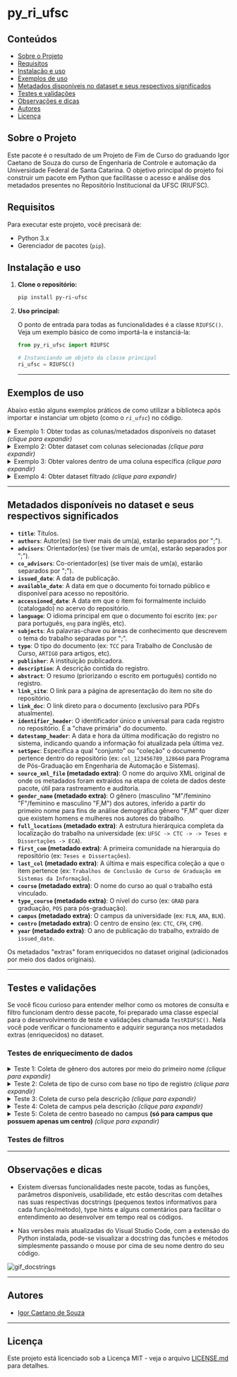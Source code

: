 # py_ri_ufsc


##  Conteúdos

* [Sobre o Projeto](#sobre-o-projeto)
* [Requisitos](#requisitos)
* [Instalação e uso](#instalação-e-uso)
* [Exemplos de uso](#exemplos-de-uso)
* [Metadados disponíveis no dataset e seus respectivos significados](#metadados-disponíveis-no-dataset-e-seus-respectivos-significados)
* [Testes e validações](#testes-e-validações)
* [Observações e dicas](#observações-e-dicas)
* [Autores](#autores)
* [Licença](#licença)

## Sobre o Projeto

Este pacote é o resultado de um Projeto de Fim de Curso do graduando Igor Caetano de Souza do curso de Engenharia de Controle e automação da Universidade Federal de Santa Catarina. O objetivo principal do projeto foi construir um pacote em Python que facilitasse o acesso e análise dos metadados presentes no Repositório Institucional da UFSC (RIUFSC).

## Requisitos

Para executar este projeto, você precisará de:

* Python 3.x
* Gerenciador de pacotes (`pip`).


## Instalação e uso

1.  **Clone o repositório:**
    ```bash
    pip install py-ri-ufsc
    ```

2.  **Uso principal:**

    O ponto de entrada para todas as funcionalidades é a classe `RIUFSC()`. Veja um exemplo básico de como importá-la e instanciá-la:

    ```python
    from py_ri_ufsc import RIUFSC

    # Instanciando um objeto da classe principal
    ri_ufsc = RIUFSC()    
    ```
    ---

## Exemplos de uso

Abaixo estão alguns exemplos práticos de como utilizar a biblioteca após importar e instanciar um objeto (como o *`ri_ufsc`*) no código.

<details>
<summary>Exemplo 1: Obter todas as colunas/metadados disponíveis no dataset <i>(clique para expandir)</i></summary>
<br>

```python
available_columns = ri_ufsc.get_available_columns_in_ri_ufsc_dataset()
```
O conteúdo de `available_columns` ficará sendo:

```python
['identifier_header',
'datestamp_header',
'setSpec',
'title',
'authors',
'advisors',
'co_advisors',
'issued_date',
'available_date',
'accessioned_date',
'language',
'subjects',
'type',
'publisher',
'description',
'abstract',
'link_site',
'link_doc',
'source_xml_file',
'gender_name',
'full_locations',
'first_com',
'last_col',
'course',
'type_course',
'campus',
'centro',
'year']
```

Importante destacar que este método não carrega o dataset na memória RAM, pois, por se tratar de um arquivo parquet, consegue-se apenas ler o cabeçalho das colunas.

</details>

<details>
<summary>Exemplo 2: Obter dataset com colunas selecionadas <i>(clique para expandir)</i></summary>
<br>

Digamos que você queira carregar o dataset, mas apenas usar colunas selecionadas (para economizar RAM), você consegue isto da seguinte forma:

```python
df = ri_ufsc.get_raw_ri_ufsc_dataset(columns_to_use=['title','authors','language','year'])
```
O conteúdo de `df` ficará sendo um *dataframe* do `pandas` com mais de 168 mil linhas e com as colunas de título, autores, idioma e ano de publicação no RIUFSC.

</details>

<details>
<summary>Exemplo 3: Obter valores dentro de uma coluna específica <i>(clique para expandir)</i></summary>
<br>

Digamos que você queira saber quais valores e suas respectivas frequências estão contidos dentro de uma coluna específica (no caso de gênero dos autores `gender_name`).

```python
available_values = ri_ufsc.get_available_values_in_ri_ufsc_dataset(column_name='gender_name')
```
O conteúdo de `available_values` ficará sendo:
```python
[' (58172)', 'F (54513)', 'M (50165)', 'F,M (6119)']
```

Ou seja, parece que temos 58.172 registros em que o gênero não foi identificado, 54.513 apenas com autoras, 50.165 apenas com autores e 6.119 com autoras e autores.


Além disso, pode-se também obter apenas os valores, setando o parâmetro `show_amount=False`.
```python
available_values = ri_ufsc.get_available_values_in_ri_ufsc_dataset(column_name='gender_name',show_amount=False)
```
`available_values`:
```python
['', 'F', 'M', 'F,M']
```
</details>

<details>
<summary>Exemplo 4: Obter dataset filtrado <i>(clique para expandir)</i></summary>
<br>

Agora vamos para um uso mais robusto e completo, demonstrando toda potencialidade do nosso pacote.
Digamos que você queira obter os registros dentro do dataset que satisfaçam uma série de filtros para determinadas colunas/metadados com seus respectivos valores.
Para isto, pode-se usar o seguinte exemplo como base:


Suponha que queremos carregar apenas os registros que tenham seu tipo igual a "TCC", podemos então desenvolver uma linha de código como esta:
```python
df_filtered = ri_ufsc.get_df_filtered(type_filter=['TCC'])
```

Assim, o conteúdo de `df_filtered` ficará sendo um dataframe com uma coluna `link_site` (link para o registro no site do RIUFSC) e `type` (coluna de tipo utilizada para realização do filtro):


Se faz importante destacar que este método, por padrão, trabalha com valores vazios dentro da coluna que foi filtrada, substituindo por "NÂO ESPECIFICADO" ou "NÂO IDENTIFICADO" (na coluna de gênero).
Para obter apenas um dataset em que todos os registros têm valores iguais a "TCC" na coluna `type`, podemos usar o parâmetro `exclude_empty_valeus` da seguinte forma:
```python
df_filtered = ri_ufsc.get_df_filtered(type_filter=['TCC'],
                                      exclude_empty_values=True)
```
Agora a variável `df_filtered` conterá apenas registros em que `type` seja igual a "TCC".

Além disso, se quiser trabalhar com valores vazios nas colunas em que se deseja executar um filtro, pode-se setar um valor padrão para mostrar ao invés de "NÂO ESPECIFICADO"/"NÂO IDENTIFICADO".
```python
df_filtered = ri_ufsc.get_df_filtered(type_filter=['TCC'],
                                      replace_empty_values='-')
```
Como `exclude_empty_values`, por padrão, é `False`, podemos ocultá-lo da chamada da função. Dessa forma, obtemos um dataframe onde valores vazios na coluna `type` são preenchidos com "-".

Podemos, ainda, utilizar uma série de filtros na mesma chamada da função. Se quisermos, além de filtrar o tipo de registro, filtrar também o gênero dos autores, podemos usar:
```python
df_filtered = ri_ufsc.get_df_filtered(type_filter=['TCC'],
                                      gender_filter=['F'],
                                      exclude_empty_values=True)
```
O dataframe `df_filtered` conterá os registros que apresentem `type`="TCC" e `gender_name`="F" ou `gender_name`='F,M', ou seja, apenas registros que tenham, ao menos, uma autora.

Se quisermos tornar o filtro de gênero exclusivo para aceitar apenas "F", ou seja, registros publicados unicamente por mulheres, podemos usar o parâmetro `just_contain`, que é, por padrão, igual a `True`.

```python
df_filtered = ri_ufsc.get_df_filtered(type_filter=['TCC'],
                                      gender_filter=['F'],
                                      just_contain=False,
                                      exclude_empty_values=True)
```
Agora dataframe `df_filtered` conterá os registros que apresentem `type`="TCC" e `gender_name`="F".

No caso de querermos um dataset com registros de tipo sendo "TCC", gênero dos autores apenas "F" (só mulheres), deixar os valores vazios, mas setá-los para "-" e **escolher quais colunas serão retornadas no dataframe filtrado**, podemos escrever a seguinte linha de código:
```python
df_filtered = ri_ufsc.get_df_filtered(type_filter=['TCC'],                                    
                                      gender_filter=['F'],
                                      just_contain=False,
                                      replace_empty_values='-',
                                      exported_columns=['year','type','gender_name','authors'])
```

Com isso, podemos verificar que o parâmetro `exported_columns` edita as colunas que estarão contidas no dataframe retornado. Por padrão será retornado `link_site` e as colunas usadas no filtro, mas podemos alterar isso usando `exported_columns`, como no exemplo.
`df_filtered` ficará sendo um dataframe contendo todos os registros do dataset em que seu tipo é "TCC" ou não especificado, gênero dos autores igual a feminino ("F") ou não identificado, os valores não especificados/identificados serão substituídos por "-" e as colunas presentes serão `year`,`type`,`gender_name`,`authors`.

</details>

---

## Metadados disponíveis no dataset e seus respectivos significados
* **`title`**: Títulos.
* **`authors`**: Autor(es) (se tiver mais de um(a), estarão separados por ";").
* **`advisors`**: Orientador(es) (se tiver mais de um(a), estarão separados por ";").
* **`co_advisors`**: Co-orientador(es) (se tiver mais de um(a), estarão separados por ";").
* **`issued_date`**: A data de publicação.
* **`available_date`**: A data em que o documento foi tornado público e disponível para acesso no repositório.
* **`accessioned_date`**: A data em que o item foi formalmente incluído (catalogado) no acervo do repositório.
* **`language`**: O idioma principal em que o documento foi escrito (ex: `por` para português, `eng` para inglês, etc).
* **`subjects`**: As palavras-chave ou áreas de conhecimento que descrevem o tema do trabalho separadas por ";".
* **`type`**: O tipo do documento (ex: `TCC` para Trabalho de Conclusão de Curso, `ARTIGO` para artigos, etc).
* **`publisher`**: A instituição publicadora.
* **`description`**: A descrição contida do registro.
* **`abstract`**: O resumo (priorizando o escrito em português) contido no registro.
* **`link_site`**: O link para a página de apresentação do item no site do repositório.
* **`link_doc`**: O link direto para o documento (exclusivo para PDFs atualmente).
* **`identifier_header`**: O identificador único e universal para cada registro no repositório. É a "chave primária" do documento.
* **`datestamp_header`**: A data e hora da última modificação do registro no sistema, indicando quando a informação foi atualizada pela última vez.
* **`setSpec`**: Especifica a qual "conjunto" ou "coleção" o documento pertence dentro do repositório (ex: `col_123456789_128640` para Programa de Pós-Graduação em Engenharia de Automação e Sistemas).
* **`source_xml_file` (metadado extra)**: O nome do arquivo XML original de onde os metadados foram extraídos na etapa de coleta de dados deste pacote, útil para rastreamento e auditoria.
* **`gender_name` (metadado extra)**: O gênero (masculino "M"/feminino "F"/feminino e masculino "F,M") dos autores, inferido a partir do primeiro nome para fins de análise demográfica gênero "F,M" quer dizer que existem homens e mulheres nos autores do trabalho.
* **`full_locations` (metadado extra)**: A estrutura hierárquica completa da localização do trabalho na universidade (ex: `UFSC -> CTC -> -> Teses e Dissertações -> ECA`).
* **`first_com` (metadado extra)**: A primeira comunidade na hierarquia do repositório (ex: `Teses e Dissertações`).
* **`last_col` (metadado extra)**: A última e mais específica coleção a que o item pertence (ex: `Trabalhos de Conclusão de Curso de Graduação em Sistemas da Informação`).
* **`course` (metadado extra)**: O nome do curso ao qual o trabalho está vinculado.
* **`type_course` (metadado extra)**: O nível do curso (ex: `GRAD` para graduação, `POS` para pós-graduação).
* **`campus` (metadado extra)**: O campus da universidade (ex: `FLN`, `ARA`, `BLN`).
* **`centro` (metadado extra)**: O centro de ensino (ex: `CTC`, `CFH`, `CFM`).
* **`year` (metadado extra)**: O ano de publicação do trabalho, extraído de `issued_date`.

Os metadados "extras" foram enriquecidos no dataset original (adicionados por meio dos dados originais).

---

## Testes e validações

Se você ficou curioso para entender melhor como os motores de consulta e filtro funcionam dentro desse pacote, foi preparado uma classe especial para o desenvolvimento de teste e validações chamada `TestRIUFSC()`. Nela você pode verificar o funcionamento e adquirir segurança nos metadados extras (enriquecidos) no dataset.

### Testes de enriquecimento de dados

<details>
<summary>Teste 1: Coleta de gênero dos autores por meio do primeiro nome <i>(clique para expandir)</i></summary>
<br>

Digamos que você quer "ver com os próprios olhos" o funcionamento da lógica que analisa o gênero dos autores com base no (primeiro) nome. Para isso, pode-se seguir os seguintes passos:

1. Importar a classe de teste do pacote.
```python
from py_ri_ufsc.get_metadata.tests import TestRIUFSC
test_ri_ufsc = TestRIUFSC()
```
2. Gerar um dataframe com os dados processados:
```python
df_test = test_ri_ufsc.test_gender_by_name()
```
3. Visualizar o resultado do dataframe de teste. No caso de execução em (jupyter) notebook, podemos usar o comando `display()`:
```python
display(df_test)
```

Isso irá mostrar o resultado de um dataframe com uma coluna de autores `authors` e seus gêneros `gender_name`.
Os valores da coluna processada (`authors`) são gerados de forma aleatória por meio de uma função geradora de um dataframe (`generate_mock_df()`), que retorna um dataframe com dados fictícios de 10 (por padrão) linhas.


Se você gostaria de passar os próprios nomes para teste, pode-se seguir pelo seguinte caminho:
```python
test_ri_ufsc.test_gender_by_name(mock_df_lines_amount=5, # Seta o número de linhas do dataframe testado
                                 mock_authors={"use":True, # Necessário passar parâmetro True para chave "use"
                                               "values":['Souza, Igor Caetano de', # Lista para teste na chave "values"
                                                         'Silva, Franciele Dias da',
                                                         'Soares, Henrique']})
```
</details>

<details>
<summary>Teste 2: Coleta de tipo de curso com base no tipo de registro <i>(clique para expandir)</i></summary>
<br>

A coleta de curso é uma etapa importantíssima no enriquecimento do dataset disponibilizado por este pacote. Tal coleta usa, inicialmente, a descrição do registro para tentar identificar o curso.

Para verificar o funcionamento, podemos testar da seguinte forma:

1. Importar a classe de teste do pacote.
```python
from py_ri_ufsc.get_metadata.tests import TestRIUFSC
test_ri_ufsc = TestRIUFSC()
```
2. Gerar um dataframe com os dados processados:
```python
df_test = test_ri_ufsc.test_insert_type_course_from_type()
```
3. Visualizar o resultado do dataframe de teste. No caso de execução em (jupyter) notebook, podemos usar o comando `display()`:
```python
display(df_test)
```

Isso irá mostrar o resultado de um dataframe com uma coluna de tipos `type` e seus tipos de curso `type_course`.

Toda vez que você executar `test_insert_type_course_from_type()`, os valores da coluna `type` irão mudar, já que, novamente, são gerados por uma função de dados aleatórios (dentro de um intervalo especificado préviamente).
</details>

<details>
<summary>Teste 3: Coleta de curso pela descrição <i>(clique para expandir)</i></summary>
<br>

A coleta de curso é uma etapa importantíssima no enriquecimento do dataset disponibilizado por este pacote. Tal coleta usa, inicialmente, a descrição do registro para tentar identificar o curso.

Para verificar o funcionamento, podemos testar da seguinte forma:

1. Importar a classe de teste do pacote.
```python
from py_ri_ufsc.get_metadata.tests import TestRIUFSC
test_ri_ufsc = TestRIUFSC()
```
2. Gerar um dataframe com os dados processados:
```python
df_test = test_ri_ufsc.test_get_course_from_description()
```
3. Visualizar o resultado do dataframe de teste. No caso de execução em (jupyter) notebook, podemos usar o comando `display()`:
```python
display(df_test)
```

Isso irá mostrar o resultado de um dataframe com uma coluna de descrições `description` e seus cursos `course`.

Toda vez que você executar `test_get_course_from_description()`, os valores da coluna `description` irão mudar, já que, novamente, são gerados por uma função de dados aleatórios (dentro de um intervalo especificado préviamente).
</details>

<details>
<summary>Teste 4: Coleta de campus pela descrição <i>(clique para expandir)</i></summary>
<br>

Pode-se, ainda, passar um dataframe pré-configurado para os métodos de teste da classe TestRIUFSC().

Podemos usar de exemplo o dataframe (`df_test`) retornado do exemplo 3, da seguinte forma:

1. Importar a classe de teste do pacote (se já tiver importado, ignore este passo):
```python
from py_ri_ufsc.get_metadata.tests import TestRIUFSC
test_ri_ufsc = TestRIUFSC()
```
2. Gerar um dataframe com os dados processados:
```python
df_test = test_ri_ufsc.test_insert_campus_into_df_from_description(df=df_test) # Use o parâmetro df para usar um dataframe pré-configurado
```
3. Visualizar o resultado do dataframe de teste. No caso de execução em (jupyter) notebook, podemos usar o comando `display()`:
```python
display(df_test)
```

Lembre-se que o dataframe passado como entrada da função (usando o parâmetro `df`) deve conter as colunas que serão usadas pelo método chamado. Neste caso, `df_test` tem uma coluna `description`, usada por `test_insert_campus_into_df_from_description()` para retornar um dataframe testado.

Isso irá mostrar o resultado de um dataframe com uma coluna de descrições `description`, seus cursos `course` e seus campus `campus`.
</details>


<details>
<summary>Teste 5: Coleta de centro baseado no campus <b>(só para campus que possuem apenas um centro)</b> <i>(clique para expandir)</i></summary>
<br>


1. Importar a classe de teste do pacote:
```python
from py_ri_ufsc.get_metadata.tests import TestRIUFSC
test_ri_ufsc = TestRIUFSC()
```
2. Gerar um dataframe com os dados processados:
```python
test_ri_ufsc.test_get_list_of_centro_from_campus()
```
3. Visualizar o resultado do dataframe de teste. No caso de execução em (jupyter) notebook, podemos usar o comando `display()`:
```python
display(df_test)
```

Isso irá mostrar o resultado de um dataframe com uma coluna de campus `campus` e seus centros em `centro`.
</details>


### Testes de filtros



---

## Observações e dicas

- Existem diversas funcionalidades neste pacote, todas as funções, parâmetros disponíveis, usabilidade, etc estão descritas com detalhes nas suas respectivas docstrings (pequenos textos informativos para cada função/método), type hints e alguns comentários para facilitar o entendimento ao desenvolver em tempo real os códigos.

- Nas versões mais atualizadas do Visual Studio Code, com a extensão do Python instalada, pode-se visualizar a docstring das funções e métodos simplesmente passando o mouse por cima de seu nome dentro do seu código.

![gif_docstrings](gif_docstrings.gif)

---

## Autores

* [Igor Caetano de Souza](https://www.github.com/IgorCaetano)

---

## Licença

Este projeto está licenciado sob a Licença MIT - veja o arquivo [LICENSE.md](LICENSE.md) para detalhes.
